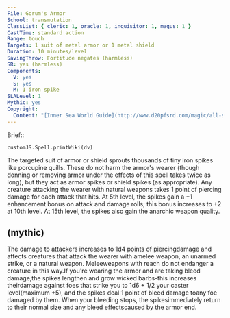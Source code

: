```yaml
---
File: Gorum's Armor
School: transmutation
ClassList: { cleric: 1, oracle: 1, inquisitor: 1, magus: 1 }
CastTime: standard action
Range: touch
Targets: 1 suit of metal armor or 1 metal shield
Duration: 10 minutes/level
SavingThrow: Fortitude negates (harmless)
SR: yes (harmless)
Components:
  V: yes
  S: yes
  M: 1 iron spike
SLALevel: 1
Mythic: yes
Copyright:
  Content: "[Inner Sea World Guide](http://www.d20pfsrd.com/magic/all-spells/g/gorum-s-armor)"
---
```

Brief:: 

```dataviewjs
customJS.Spell.printWiki(dv)
```

The targeted suit of armor or shield sprouts thousands of tiny iron spikes like porcupine quills. These do not harm the armor's wearer (though donning or removing armor under the effects of this spell takes twice as long), but they act as armor spikes or shield spikes (as appropriate). Any creature attacking the wearer with natural weapons takes 1 point of piercing damage for each attack that hits. At 5th level, the spikes gain a +1 enhancement bonus on attack and damage rolls; this bonus increases to +2 at 10th level. At 15th level, the spikes also gain the anarchic weapon quality.


## (mythic)

The damage to attackers increases to 1d4 points of piercingdamage and affects creatures that attack the wearer with amelee weapon, an unarmed strike, or a natural weapon. Meleeweapons with reach do not endanger a creature in this way.If you're wearing the armor and are taking bleed damage,the spikes lengthen and grow wicked barbs-this increases theirdamage against foes that strike you to 1d6 + 1/2 your caster level(maximum +5), and the spikes deal 1 point of bleed damage toany foe damaged by them. When your bleeding stops, the spikesimmediately return to their normal size and any bleed effectscaused by the armor end.
